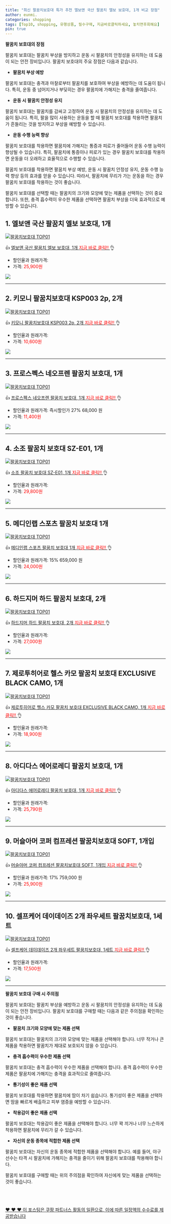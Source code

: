 ```yaml
---
title: "최신 팔꿈치보호대 특가 추천 엘보앤 국산 팔꿈치 엘보 보호대, 1개 비교 장점"
author: eunmi.
categories: shopping
tags: [Top10, shopping, 유행상품, 필수구매, 지금바로클릭하세요, 놓치면후회해요]
pin: true
---
```

**팔꿈치 보호대의 장점**

팔꿈치 보호대는 팔꿈치 부상을 방지하고 운동 시 팔꿈치의 안정성을 유지하는 데 도움이 되는 안전 장비입니다. 팔꿈치 보호대의 주요 장점은 다음과 같습니다.

* **팔꿈치 부상 예방**

팔꿈치 보호대는 충격과 마찰로부터 팔꿈치를 보호하여 부상을 예방하는 데 도움이 됩니다. 특히, 운동 중 넘어지거나 부딪히는 경우 팔꿈치에 가해지는 충격을 줄여줍니다.

* **운동 시 팔꿈치 안정성 유지**

팔꿈치 보호대는 팔꿈치를 감싸고 고정하여 운동 시 팔꿈치의 안정성을 유지하는 데 도움이 됩니다. 특히, 팔을 많이 사용하는 운동을 할 때 팔꿈치 보호대를 착용하면 팔꿈치가 흔들리는 것을 방지하고 부상을 예방할 수 있습니다.

* **운동 수행 능력 향상**

팔꿈치 보호대를 착용하면 팔꿈치에 가해지는 통증과 피로가 줄어들어 운동 수행 능력이 향상될 수 있습니다. 특히, 팔꿈치에 통증이나 피로가 있는 경우 팔꿈치 보호대를 착용하면 운동을 더 오래하고 효율적으로 수행할 수 있습니다.

팔꿈치 보호대를 착용하면 팔꿈치 부상 예방, 운동 시 팔꿈치 안정성 유지, 운동 수행 능력 향상 등의 효과를 얻을 수 있습니다. 따라서, 팔꿈치에 무리가 가는 운동을 하는 경우 팔꿈치 보호대를 착용하는 것이 좋습니다.

팔꿈치 보호대를 선택할 때는 팔꿈치의 크기와 모양에 맞는 제품을 선택하는 것이 중요합니다. 또한, 충격 흡수력이 우수한 제품을 선택하면 팔꿈치 부상을 더욱 효과적으로 예방할 수 있습니다.

   

## 1. 엘보앤 국산 팔꿈치 엘보 보호대, 1개

[![팔꿈치보호대 TOP01](https://thumbnail6.coupangcdn.com/thumbnails/remote/230x230ex/image/vendor_inventory/d119/2b89f6e9fb8b85ea52b251c002c8206de526a20eb8ec1646fd130ebe1d23.jpg)](https://link.coupang.com/re/AFFSDP?lptag=AF3617701&subid=GithubCoopas&pageKey=7579947151&traceid=V0-153&itemId=20007359611&vendorItemId=87104354978)


👍 [엘보앤 국산 팔꿈치 엘보 보호대, 1개 <font color=red> 지금 바로 클릭!! </font> ](https://link.coupang.com/re/AFFSDP?lptag=AF3617701&subid=GithubCoopas&pageKey=7579947151&traceid=V0-153&itemId=20007359611&vendorItemId=87104354978) 👌 


- 할인율과 원래가격: 
- 가격: <span style='color:red'>25,900원</span>

[![](/discount_price.png)](https://link.coupang.com/re/AFFSDP?lptag=AF3617701&subid=GithubCoopas&pageKey=7579947151&traceid=V0-153&itemId=20007359611&vendorItemId=87104354978)

---


   

## 2. 키모니 팔꿈치보호대 KSP003 2p, 2개

[![팔꿈치보호대 TOP01](https://thumbnail6.coupangcdn.com/thumbnails/remote/230x230ex/image/retail/images/2019/05/15/17/7/339fe82a-61ec-4425-9c9a-4a5c1aca0b97.jpg)](https://link.coupang.com/re/AFFSDP?lptag=AF3617701&subid=GithubCoopas&pageKey=222199335&traceid=V0-153&itemId=695755504&vendorItemId=4778460439)


👍 [키모니 팔꿈치보호대 KSP003 2p, 2개 <font color=red> 지금 바로 클릭!! </font> ](https://link.coupang.com/re/AFFSDP?lptag=AF3617701&subid=GithubCoopas&pageKey=222199335&traceid=V0-153&itemId=695755504&vendorItemId=4778460439) 👌 


- 할인율과 원래가격: 
- 가격: <span style='color:red'>10,600원</span>

[![](/discount_price.png)](https://link.coupang.com/re/AFFSDP?lptag=AF3617701&subid=GithubCoopas&pageKey=222199335&traceid=V0-153&itemId=695755504&vendorItemId=4778460439)

---


   

## 3. 프로스펙스 네오프렌 팔꿈치 보호대, 1개

[![팔꿈치보호대 TOP01](https://thumbnail7.coupangcdn.com/thumbnails/remote/230x230ex/image/retail/images/6163065852190451-bce2b54e-4837-4098-a1bf-ee76b455918a.jpg)](https://link.coupang.com/re/AFFSDP?lptag=AF3617701&subid=GithubCoopas&pageKey=27789093&traceid=V0-153&itemId=107312285&vendorItemId=3206768454)


👍 [프로스펙스 네오프렌 팔꿈치 보호대, 1개 <font color=red> 지금 바로 클릭!! </font> ](https://link.coupang.com/re/AFFSDP?lptag=AF3617701&subid=GithubCoopas&pageKey=27789093&traceid=V0-153&itemId=107312285&vendorItemId=3206768454) 👌 


- 할인율과 원래가격: 즉시할인가 27%  68,000   원
- 가격: <span style='color:red'>11,400원</span>

[![](/discount_price.png)](https://link.coupang.com/re/AFFSDP?lptag=AF3617701&subid=GithubCoopas&pageKey=27789093&traceid=V0-153&itemId=107312285&vendorItemId=3206768454)

---


   

## 4. 소조 팔꿈치 보호대 SZ-E01, 1개

[![팔꿈치보호대 TOP01](https://thumbnail6.coupangcdn.com/thumbnails/remote/230x230ex/image/vendor_inventory/dc8c/18e305ebfa467dea8921b9dec651dcced4105f6b8194c93e2a621c2a0830.jpg)](https://link.coupang.com/re/AFFSDP?lptag=AF3617701&subid=GithubCoopas&pageKey=50557797&traceid=V0-153&itemId=178246213&vendorItemId=80244653044)


👍 [소조 팔꿈치 보호대 SZ-E01, 1개 <font color=red> 지금 바로 클릭!! </font> ](https://link.coupang.com/re/AFFSDP?lptag=AF3617701&subid=GithubCoopas&pageKey=50557797&traceid=V0-153&itemId=178246213&vendorItemId=80244653044) 👌 


- 할인율과 원래가격: 
- 가격: <span style='color:red'>29,800원</span>

[![](/discount_price.png)](https://link.coupang.com/re/AFFSDP?lptag=AF3617701&subid=GithubCoopas&pageKey=50557797&traceid=V0-153&itemId=178246213&vendorItemId=80244653044)

---


   

## 5. 메디인랩 스포츠 팔꿈치 보호대 1개

[![팔꿈치보호대 TOP01](https://thumbnail8.coupangcdn.com/thumbnails/remote/230x230ex/image/vendor_inventory/8d2e/e58dac754abb5bdd15c0d8927638daf693042202efa282b7c89cb93064a0.png)](https://link.coupang.com/re/AFFSDP?lptag=AF3617701&subid=GithubCoopas&pageKey=7504332416&traceid=V0-153&itemId=19649981556&vendorItemId=87006418037)


👍 [메디인랩 스포츠 팔꿈치 보호대 1개 <font color=red> 지금 바로 클릭!! </font> ](https://link.coupang.com/re/AFFSDP?lptag=AF3617701&subid=GithubCoopas&pageKey=7504332416&traceid=V0-153&itemId=19649981556&vendorItemId=87006418037) 👌 


- 할인율과 원래가격: 15%  659,000   원
- 가격: <span style='color:red'>24,000원</span>

[![](/discount_price.png)](https://link.coupang.com/re/AFFSDP?lptag=AF3617701&subid=GithubCoopas&pageKey=7504332416&traceid=V0-153&itemId=19649981556&vendorItemId=87006418037)

---


   

## 6. 하드지머 하드 팔꿈치 보호대, 2개

[![팔꿈치보호대 TOP01](https://thumbnail10.coupangcdn.com/thumbnails/remote/230x230ex/image/retail/images/2023/07/03/10/3/ebcadb54-4f24-4e4e-a865-34024dab1df3.jpg)](https://link.coupang.com/re/AFFSDP?lptag=AF3617701&subid=GithubCoopas&pageKey=7439545580&traceid=V0-153&itemId=19342449100&vendorItemId=86455937612)


👍 [하드지머 하드 팔꿈치 보호대, 2개 <font color=red> 지금 바로 클릭!! </font> ](https://link.coupang.com/re/AFFSDP?lptag=AF3617701&subid=GithubCoopas&pageKey=7439545580&traceid=V0-153&itemId=19342449100&vendorItemId=86455937612) 👌 


- 할인율과 원래가격: 
- 가격: <span style='color:red'>27,000원</span>

[![](/discount_price.png)](https://link.coupang.com/re/AFFSDP?lptag=AF3617701&subid=GithubCoopas&pageKey=7439545580&traceid=V0-153&itemId=19342449100&vendorItemId=86455937612)

---


   

## 7. 제로투히어로 헬스 카모 팔꿈치 보호대 EXCLUSIVE BLACK CAMO, 1개

[![팔꿈치보호대 TOP01](https://thumbnail7.coupangcdn.com/thumbnails/remote/230x230ex/image/retail/images/3236940631019977-28acc365-b402-4340-a9b8-9766eb883b52.jpg)](https://link.coupang.com/re/AFFSDP?lptag=AF3617701&subid=GithubCoopas&pageKey=5587540932&traceid=V0-153&itemId=8950046516&vendorItemId=76236575042)


👍 [제로투히어로 헬스 카모 팔꿈치 보호대 EXCLUSIVE BLACK CAMO, 1개 <font color=red> 지금 바로 클릭!! </font> ](https://link.coupang.com/re/AFFSDP?lptag=AF3617701&subid=GithubCoopas&pageKey=5587540932&traceid=V0-153&itemId=8950046516&vendorItemId=76236575042) 👌 


- 할인율과 원래가격: 
- 가격: <span style='color:red'>18,900원</span>

[![](/discount_price.png)](https://link.coupang.com/re/AFFSDP?lptag=AF3617701&subid=GithubCoopas&pageKey=5587540932&traceid=V0-153&itemId=8950046516&vendorItemId=76236575042)

---


   

## 8. 아디다스 에어로레디 팔꿈치 보호대, 1개

[![팔꿈치보호대 TOP01](https://thumbnail8.coupangcdn.com/thumbnails/remote/230x230ex/image/retail/images/612293730954929-6d388877-dc14-414b-ac1a-c4612260e55f.jpg)](https://link.coupang.com/re/AFFSDP?lptag=AF3617701&subid=GithubCoopas&pageKey=69037252&traceid=V0-153&itemId=230879793&vendorItemId=3563813215)


👍 [아디다스 에어로레디 팔꿈치 보호대, 1개 <font color=red> 지금 바로 클릭!! </font> ](https://link.coupang.com/re/AFFSDP?lptag=AF3617701&subid=GithubCoopas&pageKey=69037252&traceid=V0-153&itemId=230879793&vendorItemId=3563813215) 👌 


- 할인율과 원래가격: 
- 가격: <span style='color:red'>25,790원</span>

[![](/discount_price.png)](https://link.coupang.com/re/AFFSDP?lptag=AF3617701&subid=GithubCoopas&pageKey=69037252&traceid=V0-153&itemId=230879793&vendorItemId=3563813215)

---


   

## 9. 머슬아머 코퍼 컴프레션 팔꿈치보호대 SOFT, 1개입

[![팔꿈치보호대 TOP01](https://thumbnail8.coupangcdn.com/thumbnails/remote/230x230ex/image/vendor_inventory/3038/37e903c5d3070aa95d3e9d626479f8da5ca6ba944eff4fbe0bd9c49a096f.jpg)](https://link.coupang.com/re/AFFSDP?lptag=AF3617701&subid=GithubCoopas&pageKey=7480951421&traceid=V0-153&itemId=19540853512&vendorItemId=86939860479)


👍 [머슬아머 코퍼 컴프레션 팔꿈치보호대 SOFT, 1개입 <font color=red> 지금 바로 클릭!! </font> ](https://link.coupang.com/re/AFFSDP?lptag=AF3617701&subid=GithubCoopas&pageKey=7480951421&traceid=V0-153&itemId=19540853512&vendorItemId=86939860479) 👌 


- 할인율과 원래가격: 17%  759,000   원
- 가격: <span style='color:red'>25,900원</span>

[![](/discount_price.png)](https://link.coupang.com/re/AFFSDP?lptag=AF3617701&subid=GithubCoopas&pageKey=7480951421&traceid=V0-153&itemId=19540853512&vendorItemId=86939860479)

---


   

## 10. 셀프케어 데이데이즈 2개 좌우세트 팔꿈치보호대, 1세트

[![팔꿈치보호대 TOP01](https://thumbnail6.coupangcdn.com/thumbnails/remote/230x230ex/image/vendor_inventory/272e/65798b3117c25bab96500332ae0d0524165dd73d2a9413544ecc44a98cf2.png)](https://link.coupang.com/re/AFFSDP?lptag=AF3617701&subid=GithubCoopas&pageKey=6848806356&traceid=V0-153&itemId=16307116763&vendorItemId=83568747440)


👍 [셀프케어 데이데이즈 2개 좌우세트 팔꿈치보호대, 1세트 <font color=red> 지금 바로 클릭!! </font> ](https://link.coupang.com/re/AFFSDP?lptag=AF3617701&subid=GithubCoopas&pageKey=6848806356&traceid=V0-153&itemId=16307116763&vendorItemId=83568747440) 👌 


- 할인율과 원래가격: 
- 가격: <span style='color:red'>17,500원</span>

[![](/discount_price.png)](https://link.coupang.com/re/AFFSDP?lptag=AF3617701&subid=GithubCoopas&pageKey=6848806356&traceid=V0-153&itemId=16307116763&vendorItemId=83568747440)

---
**팔꿈치 보호대 구매 시 주의점**

팔꿈치 보호대는 팔꿈치 부상을 예방하고 운동 시 팔꿈치의 안정성을 유지하는 데 도움이 되는 안전 장비입니다. 팔꿈치 보호대를 구매할 때는 다음과 같은 주의점을 확인하는 것이 좋습니다.

* **팔꿈치 크기와 모양에 맞는 제품 선택**

팔꿈치 보호대는 팔꿈치의 크기와 모양에 맞는 제품을 선택해야 합니다. 너무 작거나 큰 제품을 착용하면 팔꿈치가 제대로 보호되지 않을 수 있습니다.

* **충격 흡수력이 우수한 제품 선택**

팔꿈치 보호대는 충격 흡수력이 우수한 제품을 선택해야 합니다. 충격 흡수력이 우수한 제품은 팔꿈치에 가해지는 충격을 효과적으로 줄여줍니다.

* **통기성이 좋은 제품 선택**

팔꿈치 보호대를 착용하면 팔꿈치에 땀이 차기 쉽습니다. 통기성이 좋은 제품을 선택하면 땀을 빠르게 배출하고 피부 염증을 예방할 수 있습니다.

* **착용감이 좋은 제품 선택**

팔꿈치 보호대는 착용감이 좋은 제품을 선택해야 합니다. 너무 꽉 끼거나 너무 느슨하게 착용하면 팔꿈치에 무리가 갈 수 있습니다.

* **자신의 운동 종목에 적합한 제품 선택**

팔꿈치 보호대는 자신의 운동 종목에 적합한 제품을 선택해야 합니다. 예를 들어, 야구 선수는 타격 시 팔꿈치에 가해지는 충격을 줄이기 위해 팔꿈치 보호대를 착용해야 합니다.

팔꿈치 보호대를 구매할 때는 위의 주의점을 확인하여 자신에게 맞는 제품을 선택하는 것이 좋습니다.<br><br><br><br><br> [ ❤ ❤ ❤ 이 포스팅은 쿠팡 파트너스 활동의 일환으로, 이에 따른 일정액의 수수료를 제공받습니다](https://link.coupang.com/a/bcEFyh)